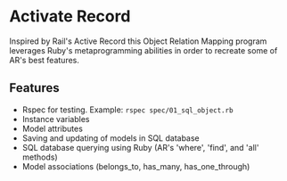 # **Activate Record**

Inspired by Rail's Active Record this Object Relation Mapping program leverages Ruby's metaprogramming abilities in order to recreate some of AR's best features.

## Features

* Rspec for testing. Example: `rspec spec/01_sql_object.rb`
* Instance variables
* Model attributes
* Saving and updating of models in SQL database
* SQL database querying using Ruby (AR's 'where', 'find', and 'all' methods)
* Model associations (belongs_to, has_many, has_one_through)
